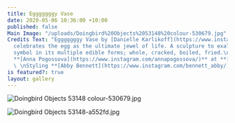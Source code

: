 ```yaml
---
title: Egggggggy Vase
date: 2020-05-06 10:36:00 +10:00
published: false
Main Image: "/uploads/Doingbird%20Objects%2053148%20colour-530679.jpg"
Credits Text: "Egggggggy Vase by [Danielle Karlikoff](https://www.instagram.com/computa_hydrates)
  celebrates the egg as the ultimate jewel of life. A sculpture to exalt this iconic
  symbol in its multiple edible forms; whole, cracked, boiled, fried.\n\nPhotographs
  **[Anna Pogossova](https://www.instagram.com/annapogossova/)** at **[B&A](https://www.instagram.com/barepsau/)**
  \ \nStyling **[Abby Bennett](https://www.instagram.com/bennett_abby/)**\n"
is featured?: true
layout: gallery
---
```


![Doingbird Objects 53148 colour-530679.jpg](/uploads/Doingbird%20Objects%2053148%20colour-530679.jpg)

![Doingbird Objects 53148-a552fd.jpg](/uploads/Doingbird%20Objects%2053148-a552fd.jpg)
